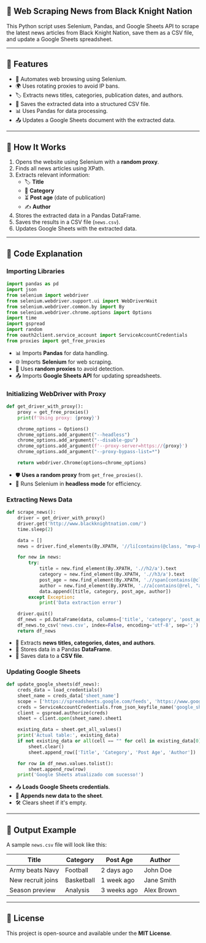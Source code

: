 ## 📰 Web Scraping News from Black Knight Nation

This Python script uses Selenium, Pandas, and Google Sheets API to scrape the latest news articles from Black Knight Nation, save them as a CSV file, and update a Google Sheets spreadsheet.

---

## 📌 Features

- 🚀 Automates web browsing using Selenium.
- 🌍 Uses rotating proxies to avoid IP bans.
- 🏷 Extracts news titles, categories, publication dates, and authors.
- 📂 Saves the extracted data into a structured CSV file.
- 📊 Uses Pandas for data processing.
- 📤 Updates a Google Sheets document with the extracted data.

---

## 🚀 How It Works

1. Opens the website using Selenium with a **random proxy**.
2. Finds all news articles using XPath.
3. Extracts relevant information:
   - 🏷 **Title**
   - 📂 **Category**
   - ⏳ **Post age** (date of publication)
   - ✍ **Author**
4. Stores the extracted data in a Pandas DataFrame.
5. Saves the results in a CSV file (`news.csv`).
6. Updates Google Sheets with the extracted data.

---

## 📜 Code Explanation

### Importing Libraries

```python
import pandas as pd
import json
from selenium import webdriver
from selenium.webdriver.support.ui import WebDriverWait
from selenium.webdriver.common.by import By
from selenium.webdriver.chrome.options import Options
import time
import gspread
import random
from oauth2client.service_account import ServiceAccountCredentials
from proxies import get_free_proxies
```

- 📊 Imports **Pandas** for data handling.
- 🌐 Imports **Selenium** for web scraping.
- 🔄 Uses **random proxies** to avoid detection.
- 📤 Imports **Google Sheets API** for updating spreadsheets.

### Initializing WebDriver with Proxy

```python
def get_driver_with_proxy():
    proxy = get_free_proxies()
    print(f'Using proxy: {proxy}')

    chrome_options = Options()
    chrome_options.add_argument("--headless")
    chrome_options.add_argument("--disable-gpu")
    chrome_options.add_argument(f'--proxy-server=https://{proxy}')
    chrome_options.add_argument("--proxy-bypass-list=*")

    return webdriver.Chrome(options=chrome_options)
```

- 🛡️ **Uses a random proxy** from `get_free_proxies()`.
- 🚀 Runs Selenium in **headless mode** for efficiency.

### Extracting News Data

```python
def scrape_news():
    driver = get_driver_with_proxy()
    driver.get('http://www.blackknightnation.com/')
    time.sleep(2)

    data = []
    news = driver.find_elements(By.XPATH, '//li[contains(@class, "mvp-blog-story-wrap")]')

    for new in news:
        try:
            title = new.find_element(By.XPATH, './/h2/a').text
            category = new.find_element(By.XPATH, './/h3/a').text
            post_age = new.find_element(By.XPATH, './/span[contains(@class, "mvp-post-info-date")]').text
            author = new.find_element(By.XPATH, './/a[contains(@rel, "author")]').text
            data.append([title, category, post_age, author])
        except Exception:
            print('Data extraction error')

    driver.quit()
    df_news = pd.DataFrame(data, columns=['title', 'category', 'post_age', 'author'])
    df_news.to_csv('news.csv', index=False, encoding='utf-8', sep=';')
    return df_news
```

- 📌 Extracts **news titles, categories, dates, and authors**.
- 🔄 Stores data in a Pandas **DataFrame**.
- 💾 Saves data to a **CSV file**.

### Updating Google Sheets

```python
def update_google_sheets(df_news):
    creds_data = load_credentials()
    sheet_name = creds_data['sheet_name']
    scope = ['https://spreadsheets.google.com/feeds', 'https://www.googleapis.com/auth/drive']
    creds = ServiceAccountCredentials.from_json_keyfile_name('google_sheets_credentials.json', scope)
    client = gspread.authorize(creds)
    sheet = client.open(sheet_name).sheet1

    existing_data = sheet.get_all_values()
    print('Actual table:', existing_data)
    if not existing_data or all(cell == "" for cell in existing_data[0]):
        sheet.clear()
        sheet.append_row(['Title', 'Category', 'Post Age', 'Author'])

    for row in df_news.values.tolist():
        sheet.append_row(row)
    print('Google Sheets atualizado com sucesso!')
```

- 📤 **Loads Google Sheets credentials**.
- 🔄 **Appends new data to the sheet**.
- 🛠 Clears sheet if it's empty.

---

## 📁 Output Example

A sample `news.csv` file will look like this:

| Title              | Category   | Post Age   | Author     |
|-------------------|-----------|-----------|-----------|
| Army beats Navy   | Football  | 2 days ago | John Doe  |
| New recruit joins | Basketball | 1 week ago | Jane Smith |
| Season preview   | Analysis   | 3 weeks ago | Alex Brown |

---

## 📜 License

This project is open-source and available under the **MIT License**.